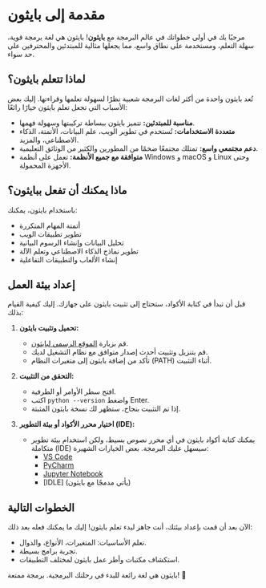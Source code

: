 # مقدمة إلى بايثون

مرحبًا بك في أولى خطواتك في عالم البرمجة مع **بايثون**! بايثون هي لغة برمجة قوية، سهلة التعلم، ومستخدمة على نطاق واسع، مما يجعلها مثالية للمبتدئين والمحترفين على حد سواء.

## لماذا تتعلم بايثون؟
تُعد بايثون واحدة من أكثر لغات البرمجة شعبية نظرًا لسهولة تعلمها وقراءتها. إليك بعض الأسباب التي تجعل تعلم بايثون خيارًا رائعًا:

- **مناسبة للمبتدئين:** تتميز بايثون ببساطة تركيبتها وسهولة فهمها.
- **متعددة الاستخدامات:** تُستخدم في تطوير الويب، علم البيانات، الأتمتة، الذكاء الاصطناعي، والمزيد.
- **دعم مجتمعي واسع:** تمتلك مجتمعًا ضخمًا من المطورين والكثير من الوثائق التعليمية.
- **متوافقة مع جميع الأنظمة:** تعمل على أنظمة Windows و macOS و Linux وحتى الأجهزة المحمولة.

## ماذا يمكنك أن تفعل ببايثون؟
باستخدام بايثون، يمكنك:
- أتمتة المهام المتكررة
- تطوير تطبيقات الويب
- تحليل البيانات وإنشاء الرسوم البيانية
- تطوير نماذج الذكاء الاصطناعي وتعلم الآلة
- إنشاء الألعاب والتطبيقات التفاعلية

## إعداد بيئة العمل
قبل أن تبدأ في كتابة الأكواد، ستحتاج إلى تثبيت بايثون على جهازك. إليك كيفية القيام بذلك:

1. **تحميل وتثبيت بايثون:**
   - قم بزيارة [الموقع الرسمي لبايثون](https://www.python.org/downloads/).
   - قم بتنزيل وتثبيت أحدث إصدار متوافق مع نظام التشغيل لديك.
   - تأكد من إضافة بايثون إلى متغيرات النظام (PATH) أثناء التثبيت.

2. **التحقق من التثبيت:**
   - افتح سطر الأوامر أو الطرفية.
   - اكتب `python --version` واضغط Enter.
   - إذا تم التثبيت بنجاح، ستظهر لك نسخة بايثون المثبتة.

3. **اختيار محرر الأكواد أو بيئة التطوير (IDE):**
   - يمكنك كتابة أكواد بايثون في أي محرر نصوص بسيط، ولكن استخدام بيئة تطوير متكاملة (IDE) سيسهل عليك البرمجة. بعض الخيارات الشهيرة:
     - [VS Code](https://code.visualstudio.com/)
     - [PyCharm](https://www.jetbrains.com/pycharm/)
     - [Jupyter Notebook](https://jupyter.org/)
     - [IDLE] (يأتي مدمجًا مع بايثون)

## الخطوات التالية
الآن بعد أن قمت بإعداد بيئتك، أنت جاهز لبدء تعلم بايثون! إليك ما يمكنك فعله بعد ذلك:

- تعلم الأساسيات: المتغيرات، الأنواع، والدوال.
- تجربة برامج بسيطة.
- استكشاف مكتبات وأطر عمل بايثون لمختلف التطبيقات.

بايثون هي لغة رائعة للبدء في رحلتك البرمجية. برمجة ممتعة! 🚀


